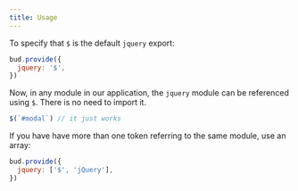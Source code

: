 ```yaml
---
title: Usage
---
```


To specify that `$` is the default `jquery` export:

```js
bud.provide({
  jquery: '$',
})
```

Now, in any module in our application, the `jquery` module can be referenced using `$`. There is no need to import it.

```js
$(`#modal`) // it just works
```

If you have have more than one token referring to the same module, use an array:

```js
bud.provide({
  jquery: ['$', 'jQuery'],
})
```
